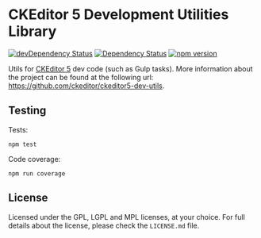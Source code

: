 CKEditor 5 Development Utilities Library
========================================

[![devDependency Status](https://david-dm.org/ckeditor/ckeditor5-dev-utils/dev-status.svg)](https://david-dm.org/ckeditor/ckeditor5-dev-utils#info=devDependencies)
[![Dependency Status](https://david-dm.org/ckeditor/ckeditor5-dev-utils/status.svg)](https://david-dm.org/ckeditor/ckeditor5-dev-utils#info=dependencies)
[![npm version](https://badge.fury.io/js/%40ckeditor%2Fckeditor5-dev-utils.svg)](https://www.npmjs.com/package/@ckeditor/ckeditor5-dev-utils)

Utils for [CKEditor 5](https://ckeditor5.github.io) dev code (such as Gulp tasks). More information about the project can be found at the following url: <https://github.com/ckeditor/ckeditor5-dev-utils>.

## Testing

Tests:

```
npm test
```

Code coverage:

```
npm run coverage
```

## License

Licensed under the GPL, LGPL and MPL licenses, at your choice. For full details about the license, please check the `LICENSE.md` file.
